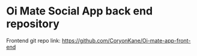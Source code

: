 # Oi Mate Social App back end repository
Frontend git repo link: https://github.com/CoryonKane/Oi-mate-app-front-end
